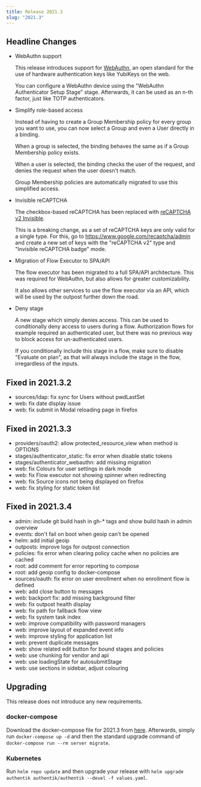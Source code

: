 ```yaml
---
title: Release 2021.3
slug: "2021.3"
---
```


## Headline Changes

- WebAuthn support

    This release introduces support for [WebAuthn](https://webauthn.io/), an open standard for the use of hardware authentication keys like YubiKeys on the web.

    You can configure a WebAuthn device using the "WebAuthn Authenticator Setup Stage" stage. Afterwards, it can be used as an n-th factor, just like TOTP authenticators.

- Simplify role-based access

    Instead of having to create a Group Membership policy for every group you want to use, you can now select a Group and even a User directly in a binding.

    When a group is selected, the binding behaves the same as if a Group Membership policy exists.

    When a user is selected, the binding checks the user of the request, and denies the request when the user doesn't match.

    Group Membership policies are automatically migrated to use this simplified access.

- Invisible reCAPTCHA

    The checkbox-based reCAPTCHA has been replaced with [reCAPTCHA v2 Invisible](https://developers.google.com/recaptcha/docs/invisible).

    This is a breaking change, as a set of reCAPTCHA keys are only valid for a single type. For this, go to https://www.google.com/recaptcha/admin and create a new set of keys with the "reCAPTCHA v2" type and "Invisible reCAPTCHA badge" mode.

- Migration of Flow Executor to SPA/API

    The flow executor has been migrated to a full SPA/API architecture. This was required for WebAuthn, but also allows for greater customizability.

    It also allows other services to use the flow executor via an API, which will be used by the outpost further down the road.

- Deny stage

    A new stage which simply denies access. This can be used to conditionally deny access to users during a flow. Authorization flows for example required an authenticated user, but there was no previous way to block access for un-authenticated users.

    If you conditionally include this stage in a flow, make sure to disable "Evaluate on plan", as that will always include the stage in the flow, irregardless of the inputs.


## Fixed in 2021.3.2

- sources/ldap: fix sync for Users without pwdLastSet
- web: fix date display issue
- web: fix submit in Modal reloading page in firefox

## Fixed in 2021.3.3

- providers/oauth2: allow protected_resource_view when method is OPTIONS
- stages/authenticator_static: fix error when disable static tokens
- stages/authenticator_webauthn: add missing migration
- web: fix Colours for user settings in dark mode
- web: fix Flow executor not showing spinner when redirecting
- web: fix Source icons not being displayed on firefox
- web: fix styling for static token list

## Fixed in 2021.3.4

- admin: include git build hash in gh-* tags and show build hash in admin overview
- events: don't fail on boot when geoip can't be opened
- helm: add initial geoip
- outposts: improve logs for outpost connection
- policies: fix error when clearing policy cache when no policies are cached
- root: add comment for error reporting to compose
- root: add geoip config to docker-compose
- sources/oauth: fix error on user enrollment when no enrollment flow is defined
- web: add close button to messages
- web: backport fix: add missing background filter
- web: fix outpost health display
- web: fix path for fallback flow view
- web: fix system task index
- web: improve compatibility with password managers
- web: improve layout of expanded event info
- web: improve styling for application list
- web: prevent duplicate messages
- web: show related edit button for bound stages and policies
- web: use chunking for vendor and api
- web: use loadingState for autosubmitStage
- web: use sections in sidebar, adjust colouring


## Upgrading

This release does not introduce any new requirements.

### docker-compose

Download the docker-compose file for 2021.3 from [here](https://raw.githubusercontent.com/goauthentik/authentik/version-2021.3/docker-compose.yml). Afterwards, simply run `docker-compose up -d` and then the standard upgrade command of `docker-compose run --rm server migrate`.

### Kubernetes

Run `helm repo update` and then upgrade your release with `helm upgrade authentik authentik/authentik --devel -f values.yaml`.
